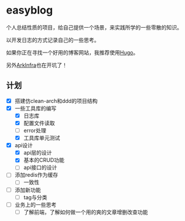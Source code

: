# easyblog

个人总结性质的项目，给自己提供一个场景，来实践所学的一些零散的知识。

以开发日志的方式记录自己的一些思考。

如果你正在寻找一个好用的博客网站，我推荐使用[Hugo](https://github.com/gohugoio/hugo)。

另外[ArkInfra]()也在开坑了！

## 计划

- [x] 搭建仿clean-arch和ddd的项目结构
- [x] 一些工具库的编写
  - [x] 日志库
  - [x] 配置文件读取
  - [ ] error处理
  - [x] 工具库单元测试
- [x] api设计
  - [x] api层的设计
  - [x] 基本的CRUD功能
  - [ ] api接口的设计
- [ ] 添加redis作为缓存
  - [ ] 一致性
- [ ] 添加新功能
  - [ ] tag与分类
- [ ] 业务上的一些思考
  - [ ] 了解前端，了解如何做一个用的爽的文章增删改查功能
